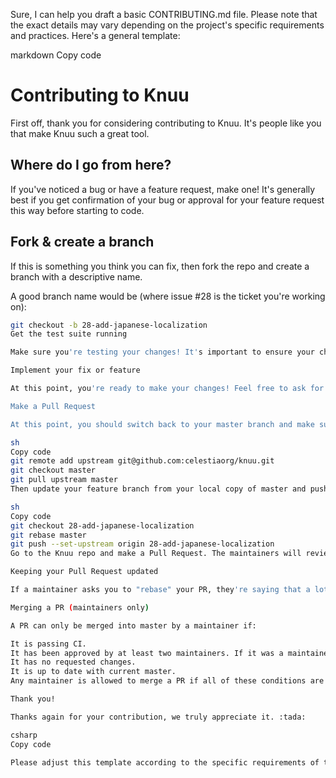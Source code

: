 Sure, I can help you draft a basic CONTRIBUTING.md file. Please note that the exact details may vary depending on the project's specific requirements and practices. Here's a general template:

markdown
Copy code
# Contributing to Knuu

First off, thank you for considering contributing to Knuu. It's people like you that make Knuu such a great tool.

## Where do I go from here?

If you've noticed a bug or have a feature request, make one! It's generally best if you get confirmation of your bug or approval for your feature request this way before starting to code.

## Fork & create a branch

If this is something you think you can fix, then fork the repo and create a branch with a descriptive name.

A good branch name would be (where issue #28 is the ticket you're working on):

```sh
git checkout -b 28-add-japanese-localization
Get the test suite running

Make sure you're testing your changes! It's important to ensure your changes don't break existing functionality and that they're the improvements you expect.

Implement your fix or feature

At this point, you're ready to make your changes! Feel free to ask for help; everyone is a beginner at first.

Make a Pull Request

At this point, you should switch back to your master branch and make sure it's up to date with the latest Knuu master branch:

sh
Copy code
git remote add upstream git@github.com:celestiaorg/knuu.git
git checkout master
git pull upstream master
Then update your feature branch from your local copy of master and push it!

sh
Copy code
git checkout 28-add-japanese-localization
git rebase master
git push --set-upstream origin 28-add-japanese-localization
Go to the Knuu repo and make a Pull Request. The maintainers will review your PR and merge it if everything looks good.

Keeping your Pull Request updated

If a maintainer asks you to "rebase" your PR, they're saying that a lot of code has changed, and that you need to update your branch so it's easier to merge.

Merging a PR (maintainers only)

A PR can only be merged into master by a maintainer if:

It is passing CI.
It has been approved by at least two maintainers. If it was a maintainer who opened the PR, only one extra approval is needed.
It has no requested changes.
It is up to date with current master.
Any maintainer is allowed to merge a PR if all of these conditions are met.

Thank you!

Thanks again for your contribution, we truly appreciate it. :tada:

csharp
Copy code

Please adjust this template according to the specific requirements of the Knuu project. You may need to add or remove sections based on the project's contribution guidelines.